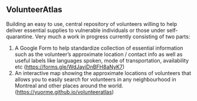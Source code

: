 ## VolunteerAtlas

Building an easy to use, central repository of volunteers willing to help deliver essential supplies to vulnerable individuals or those under self-quarantine. Very much a work in progress currently consisting of two parts:

1. A Google Form to help standardize collection of essential information such as the volunteer’s approximate location / contact info as well as useful labels like languages spoken, mode of transportation, availability etc (https://forms.gle/WdJayiDnBFH8aNyK7)
2. An interactive map showing the approximate locations of volunteers that allows you to easily search for volunteers in any neighbourhood in Montreal and other places around the world. (https://yuorme.github.io/volunteeratlas)


